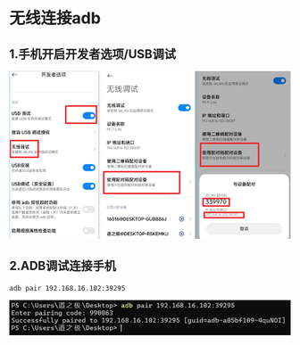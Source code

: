 # 无线连接adb

## 1.手机开启开发者选项/USB调试
![4](./assert/4.jpg)

## 2.ADB调试连接手机
```shell
adb pair 192.168.16.102:39295
```
![5](./assert/5.jpg)